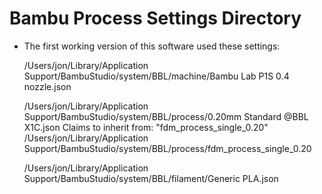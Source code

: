 # Bambu Process Settings Directory

* The first working version of this software used these settings:

    /Users/jon/Library/Application Support/BambuStudio/system/BBL/machine/Bambu Lab P1S 0.4 nozzle.json


    /Users/jon/Library/Application Support/BambuStudio/system/BBL/process/0.20mm Standard @BBL X1C.json
        Claims to inherit from: "fdm_process_single_0.20"
        /Users/jon/Library/Application Support/BambuStudio/system/BBL/process/fdm_process_single_0.20

    /Users/jon/Library/Application Support/BambuStudio/system/BBL/filament/Generic PLA.json


